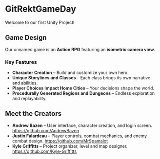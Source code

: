 # GitRektGameDay
Welcome to our first Unity Project!

## Game Design
Our unnamed game is an **Action RPG** featuring an **isometric camera view**.

### Key Features
- **Character Creation** – Build and customize your own hero.
- **Unique Storylines and Classes** – Each class brings its own narrative and abilities.
- **Player Choices Impact Home Cities** – Your decisions shape the world.
- **Procedurally Generated Regions and Dungeons** – Endless exploration and replayability.

## Meet the Creators
- **Andrew Bazen**
  – User interface, character creation, and login screen. https://github.com/AndrewBazen
- **Justin Falardeau**
  – Player controls, combat mechanics, and enemy combat design. https://github.com/MrSpamalot
- **Kyle Griffitts**
  – Project organizer, level and map designer. https://github.com/Kyle-Griffitts
